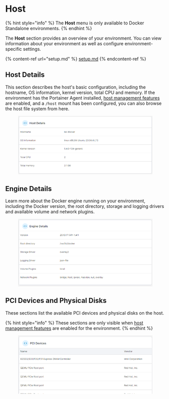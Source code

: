 # Host

{% hint style="info" %}
The **Host** menu is only available to Docker Standalone environments.
{% endhint %}

The **Host** section provides an overview of your environment. You can view information about your environment as well as configure environment-specific settings.

{% content-ref url="setup.md" %}
[setup.md](setup.md)
{% endcontent-ref %}

## Host Details

This section describes the host's basic configuration, including the hostname, OS information, kernel version, total CPU and memory. If the environment has the Portainer Agent installed, [host management features](setup.md#enable-host-management-features) are enabled, and a `/host` mount has been configured, you can also browse the host file system from here.&#x20;

<figure><img src="../../../.gitbook/assets/2.15-docker-host-details.png" alt=""><figcaption></figcaption></figure>

## Engine Details

Learn more about the Docker engine running on your environment, including the Docker version, the root directory, storage and logging drivers and available volume and network plugins.

<figure><img src="../../../.gitbook/assets/2.15-docker-host-engine.png" alt=""><figcaption></figcaption></figure>

## PCI Devices and Physical Disks

These sections list the available PCI devices and physical disks on the host.

{% hint style="info" %}
These sections are only visible when [host management features](setup.md#enable-host-management-features) are enabled for the environment.
{% endhint %}

<figure><img src="../../../.gitbook/assets/2.15-docker-host-pci.png" alt=""><figcaption></figcaption></figure>
